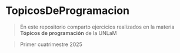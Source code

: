 # TopicosDeProgramacion

>En este repositorio comparto ejercicios realizados en la materia **Tópicos de programación** de la UNLaM

>Primer cuatrimestre 2025
